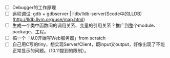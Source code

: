 - [ ] Debugger的工作原理
- [ ] 远程调试: gdb + gdbserver | lldb/lldb-server(Scode中的LLDB)(http://lldb.llvm.org/use/map.html)
- [ ] 生成一个类中函数间的调用关系、变量的引用关系？推广到整个module、package、工程。 
- [ ] 搞一个「从0开始写Web服务器」from scratch
- [ ] 自己用C写的tiny，想实现Server/Client，既input又output，好像出现了不能正常显示的问题。（10.11提到的限制）。